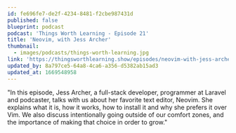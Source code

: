 ```yaml
---
id: fe696fe7-de2f-4234-8481-f2cbe987431d
published: false
blueprint: podcast
podcast: 'Things Worth Learning - Episode 21'
title: 'Neovim, with Jess Archer'
thumbnail:
  - images/podcasts/things-worth-learning.jpg
link: 'https://thingsworthlearning.show/episodes/neovim-with-jess-archer'
updated_by: 8a797ce5-64a8-4ca6-a356-d5382ab15ad3
updated_at: 1669548958
---
```

"In this episode, Jess Archer, a full-stack developer, programmer at Laravel and podcaster, talks with us about her favorite text editor, Neovim. She explains what it is, how it works, how to install it and why she prefers it over Vim. We also discuss intentionally going outside of our comfort zones, and the importance of making that choice in order to grow."